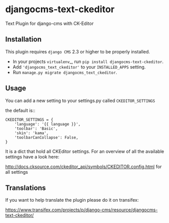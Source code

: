djangocms-text-ckeditor
=======================

Text Plugin for django-cms with CK-Editor

Installation
------------

This plugin requires `django CMS` 2.3 or higher to be properly installed.

* In your projects `virtualenv`_, run ``pip install djangocms-text-ckeditor``.
* Add ``'djangocms_text_ckeditor'`` to your ``INSTALLED_APPS`` setting.
* Run ``manage.py migrate djangocms_text_ckeditor``.


Usage
-----


You can add a new setting to your settings.py called `CKEDITOR_SETTINGS`

the default is::

	CKEDITOR_SETTINGS = {
	    'language': '{{ language }}',
	    'toolbar': 'Basic',
	    'skin': 'kama',
	    'toolbarCanCollapse': False,
	}

It is a dict that hold all CKEditor settings. For an  overview of all the available settings have a look here:

http://docs.cksource.com/ckeditor_api/symbols/CKEDITOR.config.html for all settings


Translations
------------

If you want to help translate the plugin please do it on transifex:

https://www.transifex.com/projects/p/django-cms/resource/djangocms-text-ckeditor/
